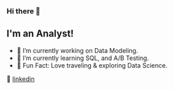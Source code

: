 ### Hi there 👋

## I'm an Analyst!

- 🔭  I’m currently working on Data Modeling.
- 🌱  I’m currently learning SQL, and A/B Testing.
- 💜  Fun Fact: Love traveling & exploring Data Science.

👔 [linkedin][linkedin]

[linkedin]: https://www.linkedin.com/in/xinyue-liu-237641169/
